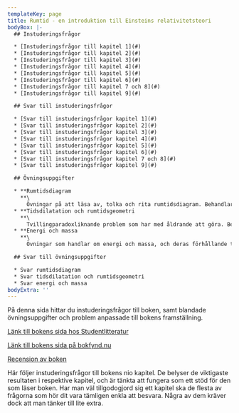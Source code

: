 ```yaml
---
templateKey: page
title: Rumtid - en introduktion till Einsteins relativitetsteori
bodyBox: |-
  ## Instuderingsfrågor

  * [Instuderingsfrågor till kapitel 1](#)
  * [Instuderingsfrågor till kapitel 2](#)
  * [Instuderingsfrågor till kapitel 3](#)
  * [Instuderingsfrågor till kapitel 4](#)
  * [Instuderingsfrågor till kapitel 5](#)
  * [Instuderingsfrågor till kapitel 6](#)
  * [Instuderingsfrågor till kapitel 7 och 8](#)
  * [Instuderingsfrågor till kapitel 9](#)

  ## Svar till instuderingsfrågor

  * [Svar till instuderingsfrågor kapitel 1](#)
  * [Svar till instuderingsfrågor kapitel 2](#)
  * [Svar till instuderingsfrågor kapitel 3](#)
  * [Svar till instuderingsfrågor kapitel 4](#)
  * [Svar till instuderingsfrågor kapitel 5](#)
  * [Svar till instuderingsfrågor kapitel 6](#)
  * [Svar till instuderingsfrågor kapitel 7 och 8](#)
  * [Svar till instuderingsfrågor kapitel 9](#)

  ## Övningsuppgifter

  * **Rumtidsdiagram
    **\
      Övningar på att läsa av, tolka och rita rumtidsdiagram. Behandlar kapitel 1 till 5.
  * **Tidsdilatation och rumtidsgeometri
    **\
      Tvillingparadoxliknande problem som har med åldrande att göra. Behandlar kapitel 1 till 5.
  * **Energi och massa
    **\
      Övningar som handlar om energi och massa, och deras förhållande till världsvektorn. Behandlar kapitel 1 till 6.

  ## Svar till övningsuppgifter

  * Svar rumtidsdiagram
  * Svar tidsdilatation och rumtidsgeometri
  * Svar energi och massa
bodyExtra: ''
---
```

På denna sida hittar du instuderingsfrågor till boken, samt blandade övningsuppgifter och problem anpassade till bokens framställning.

[Länk till bokens sida hos Studentlitteratur](https://www.studentlitteratur.se/#32472-01)

[Länk till bokens sida på bokfynd.nu](http://www.bokfynd.nu/9144001231.html)

[Recension av boken](http://staff.fysik.su.se/~holst/rumtid/recensionBorg.pdf)

Här följer instuderingsfrågor till bokens nio kapitel. De belyser de viktigaste resultaten i respektive kapitel, och är tänkta att fungera som ett stöd för den som läser boken. Har man väl tillgodogjord sig ett kapitel ska de flesta av frågorna som hör dit vara tämligen enkla att besvara. Några av dem kräver dock att man tänker till lite extra.
